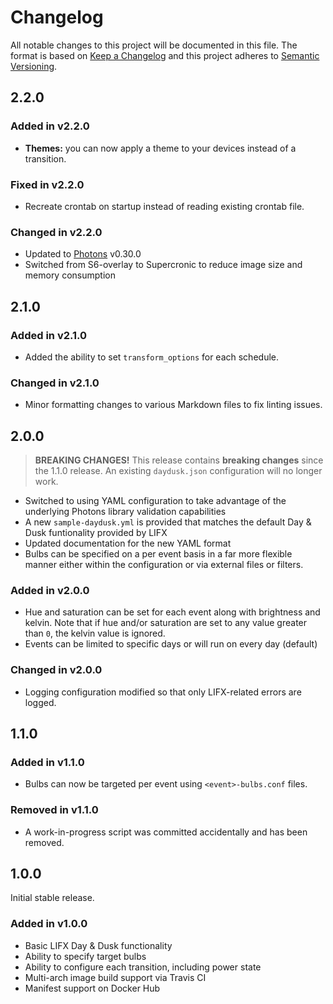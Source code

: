 # Changelog

All notable changes to this project will be documented in this file. The format is based on [Keep a Changelog](https://keepachangelog.com/en/1.0.0/) and this project adheres to [Semantic Versioning](https://semver.org/spec/v2.0.0.html).

## 2.2.0

### Added in v2.2.0

- **Themes:** you can now apply a theme to your devices instead of a transition.

### Fixed in v2.2.0

- Recreate crontab on startup instead of reading existing crontab file.

### Changed in v2.2.0

- Updated to [Photons](https://github.com/delfick/photons) v0.30.0
- Switched from S6-overlay to Supercronic to reduce image size and memory consumption

## 2.1.0

### Added in v2.1.0

- Added the ability to set `transform_options` for each schedule.

### Changed in v2.1.0

- Minor formatting changes to various Markdown files to fix linting issues.

## 2.0.0

> **BREAKING CHANGES!**
> This release contains **breaking changes** since the 1.1.0 release. An existing `daydusk.json` configuration will no longer work.

- Switched to using YAML configuration to take advantage of the underlying Photons library validation capabilities
- A new `sample-daydusk.yml` is provided that matches the default Day & Dusk funtionality provided by LIFX
- Updated documentation for the new YAML format
- Bulbs can be specified on a per event basis in a far more flexible manner either within the configuration or via external files or filters.

### Added in v2.0.0

- Hue and saturation can be set for each event along with brightness and kelvin.
  Note that if hue and/or saturation are set to any value greater than `0`,
  the kelvin value is ignored.
- Events can be limited to specific days or will run on every day (default)

### Changed in v2.0.0

- Logging configuration modified so that only LIFX-related errors are logged.

## 1.1.0

### Added in v1.1.0

- Bulbs can now be targeted per event using `<event>-bulbs.conf` files.

### Removed in v1.1.0

- A work-in-progress script was committed accidentally and has been removed.

## 1.0.0

Initial stable release.

### Added in v1.0.0

- Basic LIFX Day & Dusk functionality
- Ability to specify target bulbs
- Ability to configure each transition, including power state
- Multi-arch image build support via Travis CI
- Manifest support on Docker Hub
